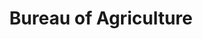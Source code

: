 ---
title: Bureau of Agriculture
fulltitle: Bureau of Agriculture
icon: 🏛️
color: landscape
logo: /svg/crests/ministry-of-landscape.svg
series: bureau

fi: fi fi-c-landscape fis
description: The Bureau of Agriculture oversees farming, hydroponics mechanisation and farm animal welfare for the Ministry of Landscape.

aliases:
- /bureau-of-agriculture/
---